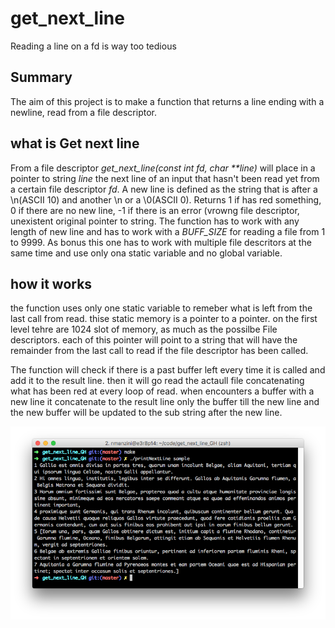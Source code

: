 # get_next_line
Reading a line on a fd is way too tedious

## Summary
The aim of this project is to make a function that returns a line
ending with a newline, read from a file descriptor.

## what is Get next line

 From a file descriptor _get_next_line(const int fd, char **line)_ will place in a pointer to string _line_ the next line of an input that hasn't been read yet from a certain file descriptor _fd_.
 A new line is defined as the string that is after a \n(ASCII 10) and another \n or a \0(ASCII 0). 
 Returns 1 if has red something, 0 if there are no new line, -1 if there is an error (vrowng file descriptor, unexistent original pointer to string.
 The function has to work with any length of new line and has to work with a _BUFF_SIZE_ for reading a file from 1 to 9999.
 As bonus this one has to work with multiple file descritors at the same time and use only ona static variable and no global variable.
 
## how it works

 the function uses only one static variable to remeber what is left from the last call from read.
 thise static memory is a pointer to a pointer. on the first level tehre are 1024 slot of memory, as much as the possilbe File descriptors. each of this pointer will point to a string that will have the remainder from the last call to read if the file descriptor has been called.

 The function will check if there is a past buffer left every time it is called and add it to the result line. then it will go read the actaull file concatenating what has been red at every loop of read. when encounters a buffer with a new line it concatenate to the result line only the buffer till the new line and the new buffer will be updated to the sub string after the new line.

![instruction image](/how_to.png "how to make and run")
